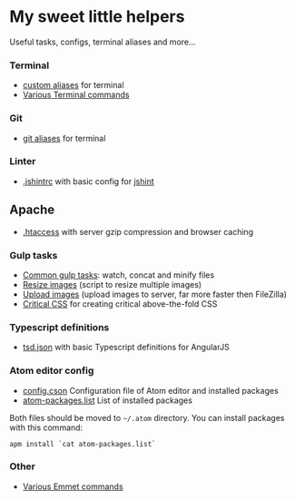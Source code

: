 # My sweet little helpers

Useful tasks, configs, terminal aliases and more...


### Terminal

* [custom aliases](aliases.md) for terminal
* [Various Terminal commands](commands-terminal.md)

### Git

* [git aliases](aliases-git.md) for terminal

### Linter

* [.jshintrc](.jshintrc) with basic config for [jshint](http://jshint.com/)

## Apache

* [.htaccess](.htaccess) with server gzip compression and browser caching

### Gulp tasks

* [Common gulp tasks](tasks/gulpfile.js): watch, concat and minify files
* [Resize images](tasks/resize-images.js) (script to resize multiple images)
* [Upload images](tasks/upload-images.js) (upload images to server, far more faster then FileZilla)
* [Critical CSS](tasks/gulp-critical.js) for creating critical above-the-fold CSS

### Typescript definitions
* [tsd.json](tsd.json) with basic Typescript definitions for AngularJS

### Atom editor config
* [config.cson](config.cson) Configuration file of Atom editor and installed packages
* [atom-packages.list](atom-packages.list) List of installed packages

Both files should be moved to `~/.atom` directory. You can install packages with this command:
```
apm install `cat atom-packages.list`
```

### Other

* [Various Emmet commands](commands-emmet.md)
